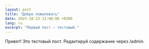 ```yaml
---
layout: post
title: "Добро пожаловать"
date: 2025-10-23 12:00:00 +0300
lang: ru
excerpt: "Первый пост — тестовый."
---
```


Привет! Это тестовый пост. Редактируй содержание через /admin.

